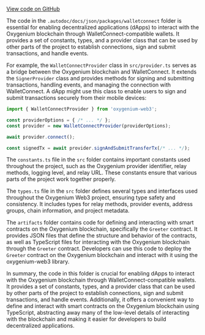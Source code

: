 [View code on GitHub](https://github.com/oxygenium/oxygenium-web3/.autodoc/docs/json/packages/walletconnect)

The code in the `.autodoc/docs/json/packages/walletconnect` folder is essential for enabling decentralized applications (dApps) to interact with the Oxygenium blockchain through WalletConnect-compatible wallets. It provides a set of constants, types, and a provider class that can be used by other parts of the project to establish connections, sign and submit transactions, and handle events.

For example, the `WalletConnectProvider` class in `src/provider.ts` serves as a bridge between the Oxygenium blockchain and WalletConnect. It extends the `SignerProvider` class and provides methods for signing and submitting transactions, handling events, and managing the connection with WalletConnect. A dApp might use this class to enable users to sign and submit transactions securely from their mobile devices:

```javascript
import { WalletConnectProvider } from 'oxygenium-web3';

const providerOptions = { /* ... */ };
const provider = new WalletConnectProvider(providerOptions);

await provider.connect();

const signedTx = await provider.signAndSubmitTransferTx(/* ... */);
```

The `constants.ts` file in the `src` folder contains important constants used throughout the project, such as the Oxygenium provider identifier, relay methods, logging level, and relay URL. These constants ensure that various parts of the project work together properly.

The `types.ts` file in the `src` folder defines several types and interfaces used throughout the Oxygenium Web3 project, ensuring type safety and consistency. It includes types for relay methods, provider events, address groups, chain information, and project metadata.

The `artifacts` folder contains code for defining and interacting with smart contracts on the Oxygenium blockchain, specifically the `Greeter` contract. It provides JSON files that define the structure and behavior of the contracts, as well as TypeScript files for interacting with the Oxygenium blockchain through the `Greeter` contract. Developers can use this code to deploy the `Greeter` contract on the Oxygenium blockchain and interact with it using the oxygenium-web3 library.

In summary, the code in this folder is crucial for enabling dApps to interact with the Oxygenium blockchain through WalletConnect-compatible wallets. It provides a set of constants, types, and a provider class that can be used by other parts of the project to establish connections, sign and submit transactions, and handle events. Additionally, it offers a convenient way to define and interact with smart contracts on the Oxygenium blockchain using TypeScript, abstracting away many of the low-level details of interacting with the blockchain and making it easier for developers to build decentralized applications.
